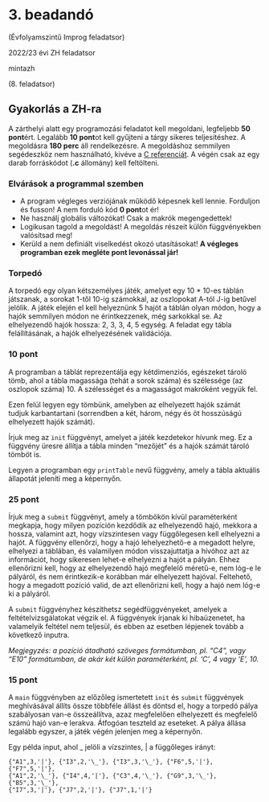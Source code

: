 # 3. beadandó

(Évfolyamszintű Improg feladatsor)

2022/23 évi ZH feladatsor

mintazh

(8. feladatsor)


## Gyakorlás a ZH-ra

A zárthelyi alatt egy programozási feladatot kell megoldani, legfeljebb **50 pont**ért. Legalább **10 pont**ot kell gyűjteni a tárgy sikeres teljesítéshez. A megoldásra **180 perc** áll rendelkezésre. A megoldáshoz semmilyen segédeszköz nem használható, kivéve a [C referenciát](https://en.cppreference.com/w/c). A végén csak az egy darab forráskódot (**.c** állomány) kell feltölteni.

### Elvárások a programmal szemben
- A program végleges verziójának működő képesnek kell lennie. Forduljon és fusson! A nem forduló kód **0 pont**ot ér!
- Ne használj globális változókat! Csak a makrók megengedettek!
- Logikusan tagold a megoldást! A megoldás részeit külön függvényekben valósítsad meg!
- Kerüld a nem definiált viselkedést okozó utasításokat! **A végleges programban ezek megléte pont levonással jár!**


### Torpedó 

A torpedó egy olyan kétszemélyes játék, amelyet egy 10 * 10-es táblán játszanak, a sorokat 1-től 10-ig számokkal, az oszlopokat A-tól J-ig betűvel jelölik. A játék elején el kell helyeznünk 5 hajót a táblán olyan módon, hogy a hajók semmilyen módon ne érintkezzenek, még sarkokkal se. Az elhelyezendő hajók hossza: 2, 3, 3, 4, 5 egység. A feladat egy tábla felállításának, a hajók elhelyezésének validációja.


### 10 pont

A programban a táblát reprezentálja egy kétdimenziós, egészeket tároló tömb, ahol a tábla magassága (tehát a sorok száma) és szélessége (az oszlopok száma) 10.  A szélességet és a magasságot makróként vegyük fel.

Ezen felül legyen egy tömbünk, amelyben az elhelyezett hajók számát tudjuk karbantartani (sorrendben a két, három, négy és öt hosszúságú elhelyezett hajók számát).

Írjuk meg az `init` függvényt, amelyet a játék kezdetekor hívunk meg. Ez a függvény üresre állítja a tábla minden “mezőjét” és a hajók számát tároló tömböt is.

Legyen a programban egy `printTable` nevű függvény, amely a tábla aktuális állapotát jeleníti meg a képernyőn.


### 25 pont

Írjuk meg a `submit` függvényt, amely a tömbökön kívül paraméterként megkapja, hogy milyen pozíción kezdődik az elhelyezendő hajó, mekkora a hossza, valamint azt, hogy vízszintesen vagy függőlegesen kell elhelyezni a hajót. A függvény ellenőrzi, hogy a hajó lehelyezhető-e a megadott helyre, elhelyezi a táblában, és valamilyen módon visszajuttatja a hívóhoz azt az információt, hogy sikeresen lehet-e elhelyezni a hajót a pályán. Ehhez ellenőrizni kell, hogy az elhelyezendő hajó megfelelő méretű-e, nem lóg-e le pályáról, és nem érintkezik-e korábban már elhelyezett hajóval. Feltehető, hogy a megadott pozíció valid, de azt ellenőrizni kell, hogy a hajó nem lóg-e ki a pályáról.

A `submit` függvényhez készíthetsz segédfüggvényeket, amelyek a feltételvizsgálatokat végzik el. A függvények írjanak ki hibaüzenetet, ha valamelyik feltétel nem teljesül, és ebben az esetben lépjenek tovább a következő inputra.

*Megjegyzés: a pozíció átadható szöveges formátumban, pl. “C4”, vagy “E10” formátumban, de akár két külön paraméterként, pl. ‘C’, 4 vagy ‘E’, 10.*


### 15 pont

A `main` függvényben az előzőleg ismertetett `init` és `submit` függvények meghívásával állíts össze többféle állást és döntsd el, hogy a torpedó pálya szabályosan van-e összeállítva, azaz megfelelően elhelyezett és megfelelő számú hajó van-e lerakva. Átfogóan teszteld az eseteket. A pálya állása legalább egyszer, a játék végén jelenjen meg a képernyőn.

Egy példa input, ahol _ jelöli a vízszintes, | a függőleges irányt:

~~~
{"A1",3,'|'}, {"I3",2,'\_'}, {"I3",3,'\_'}, {"F6",5,'|'}, {"F7",5,'|'},
{"A1",2,'\_'}, {"I4",4,'|'}, {"C3",4,'\_'}, {"G9",3,'\_'}, {"B5",3,'\_'},
{"I7",3,'|'}, {"J7",2,'|'}, {"J7",1,'|'}
~~~

